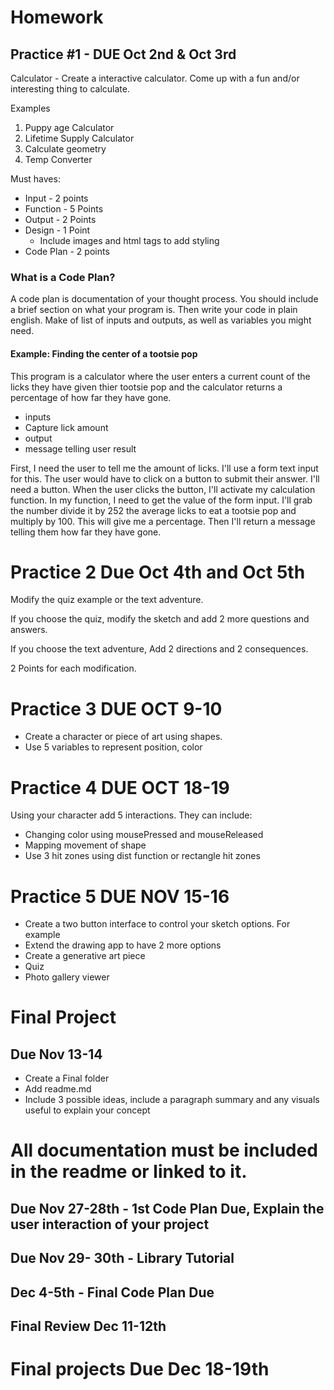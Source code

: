 # Homework

## Practice #1 - DUE Oct 2nd & Oct 3rd

Calculator - Create a interactive calculator. Come up with a fun and/or interesting thing to calculate.

Examples
1.	Puppy age Calculator
2.	Lifetime Supply Calculator
3.	Calculate geometry
4.	Temp Converter

Must haves:

* Input - 2 points
* Function - 5 Points
* Output - 2 Points
* Design - 1 Point
  * Include images and html tags to add styling
* Code Plan - 2 points

### What is a Code Plan?

A code plan is documentation of your thought process. You should include a brief section on what your program is. Then write your code in plain english. Make of list of inputs and outputs, as well as variables you might need.

#### Example: Finding the center of a tootsie pop

This program is a calculator where the user enters a current count of the licks they have given thier tootsie pop and the calculator returns a percentage of how far they have gone.

* inputs
 * Capture lick amount
* output
 * message telling user result

 First, I need the user to tell me the amount of licks. I'll use a form text input for this. The user would have to click on a button to submit their answer. I'll need a button. When the user clicks the button, I'll activate my calculation function. In my function, I need to get the value of the form input. I'll grab the number divide it by 252 the average licks to eat a tootsie pop and multiply by 100. This will give me a percentage. Then I'll return a message telling them how far they have gone.

# Practice 2 Due Oct 4th and Oct 5th

Modify the quiz example or the text adventure.

If you choose the quiz, modify the sketch and add 2 more questions and answers.

If you choose the text adventure, Add 2 directions and 2 consequences.

2 Points for each modification.

# Practice 3  DUE OCT 9-10

* Create a character or piece of art using shapes.
* Use 5 variables to represent position, color

# Practice 4 DUE OCT 18-19

Using your character add 5 interactions. They can include:

* Changing color using mousePressed and mouseReleased
* Mapping movement of shape
* Use 3 hit zones using dist function or rectangle hit zones

# Practice 5 DUE NOV 15-16

* Create a two button interface to control your sketch options. For example
 * Extend the drawing app to have 2 more options
 * Create a generative art piece
 * Quiz
 * Photo gallery viewer

# Final Project

## Due Nov 13-14

* Create a Final folder
* Add readme.md
* Include 3 possible ideas, include a paragraph summary and any visuals useful to explain your concept

# All documentation must be included in the readme or linked to it.

## Due Nov 27-28th - 1st Code Plan Due, Explain the user interaction of your project

## Due Nov 29- 30th - Library Tutorial

## Dec 4-5th - Final Code Plan Due

## Final Review Dec 11-12th

# Final projects Due Dec 18-19th

